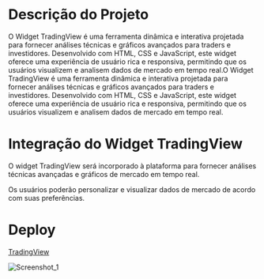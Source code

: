 <h1>Descrição do Projeto</h1>
<p>O Widget TradingView é uma ferramenta dinâmica e interativa projetada para fornecer análises técnicas e gráficos avançados para traders e investidores. Desenvolvido com HTML, CSS e JavaScript, este widget oferece uma experiência de usuário rica e responsiva, permitindo que os usuários visualizem e analisem dados de mercado em tempo real.O Widget TradingView é uma ferramenta dinâmica e interativa projetada para fornecer análises técnicas e gráficos avançados para traders e investidores. Desenvolvido com HTML, CSS e JavaScript, este widget oferece uma experiência de usuário rica e responsiva, permitindo que os usuários visualizem e analisem dados de mercado em tempo real.</p>

<h1>Integração do Widget TradingView</h1>
<p>O widget TradingView será incorporado à plataforma para fornecer análises técnicas avançadas e gráficos de mercado em tempo real.</p>
<p>Os usuários poderão personalizar e visualizar dados de mercado de acordo com suas preferências.</p>



<h1>Deploy</h1>

[TradingView](https://tradingviewswidget.netlify.app)



![Screenshot_1](https://github.com/artur-debv/-Tradingview-Widget/assets/97331300/5353fd46-1ece-48f9-b7f9-2728c406d7a7)
